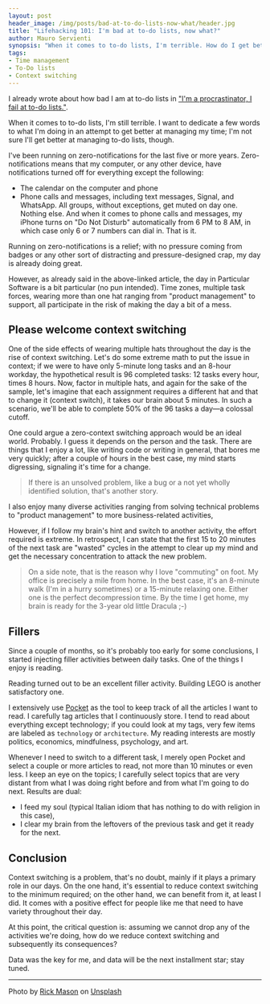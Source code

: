 ```yaml
---
layout: post
header_image: /img/posts/bad-at-to-do-lists-now-what/header.jpg
title: "Lifehacking 101: I'm bad at to-do lists, now what?"
author: Mauro Servienti
synopsis: "When it comes to to-do lists, I'm terrible. How do I get better at managing my activities and time? Context switching seems to be the real culprit. I'm pretty sure I won't get any better at to-do lists."
tags:
- Time management
- To-Do lists
- Context switching
---
```


I already wrote about how bad I am at to-do lists in ["I'm a procrastinator, I fail at to-do lists."](https://milestone.topics.it/2019/01/23/i-m-a-procrastinator-i-fail-at-to-do-lists.html).

When it comes to to-do lists, I'm still terrible. I want to dedicate a few words to what I'm doing in an attempt to get better at managing my time; I'm not sure I'll get better at managing to-do lists, though.

I've been running on zero-notifications for the last five or more years. Zero-notifications means that my computer, or any other device, have notifications turned off for everything except the following:

- The calendar on the computer and phone
- Phone calls and messages, including text messages, Signal, and WhatsApp. All groups, without exceptions, get muted on day one.
Nothing else. And when it comes to phone calls and messages, my iPhone turns on "Do Not Disturb" automatically from 6 PM to  8 AM, in which case only 6 or 7 numbers can dial in. That is it.

Running on zero-notifications is a relief; with no pressure coming from badges or any other sort of distracting and pressure-designed crap, my day is already doing great.

However, as already said in the above-linked article, the day in Particular Software is a bit particular (no pun intended). Time zones, multiple task forces, wearing more than one hat ranging from "product management" to support, all participate in the risk of making the day a bit of a mess. 

## Please welcome context switching 

One of the side effects of wearing multiple hats throughout the day is the rise of context switching. Let's do some extreme math to put the issue in context; if we were to have only 5-minute long tasks and an 8-hour workday, the hypothetical result is 96 completed tasks: 12 tasks every hour, times 8 hours. Now, factor in multiple hats, and again for the sake of the sample, let's imagine that each assignment requires a different hat and that to change it (context switch), it takes our brain about 5 minutes. In such a scenario, we'll be able to complete 50% of the 96 tasks a day—a colossal cutoff.

One could argue a zero-context switching approach would be an ideal world. Probably. I guess it depends on the person and the task. There are things that I enjoy a lot, like writing code or writing in general, that bores me very quickly; after a couple of hours in the best case, my mind starts digressing, signaling it's time for a change.

> If there is an unsolved problem, like a bug or a not yet wholly identified solution, that's another story.

I also enjoy many diverse activities ranging from solving technical problems to "product management" to more business-related activities,

However, if I follow my brain's hint and switch to another activity, the effort required is extreme. In retrospect, I can state that the first 15 to 20 minutes of the next task are "wasted" cycles in the attempt to clear up my mind and get the necessary concentration to attack the new problem.

> On a side note, that is the reason why I love "commuting" on foot. My office is precisely a mile from home. In the best case, it's an 8-minute walk (I'm in a hurry sometimes) or a 15-minute relaxing one. Either one is the perfect decompression time. By the time I get home, my brain is ready for the 3-year old little Dracula ;-)

## Fillers

Since a couple of months, so it's probably too early for some conclusions, I started injecting filler activities between daily tasks. One of the things I enjoy is reading.

Reading turned out to be an excellent filler activity. Building LEGO is another satisfactory one.

I extensively use [Pocket](https://getpocket.com) as the tool to keep track of all the articles I want to read. I carefully tag articles that I continuously store. I tend to read about everything except technology; if you could look at my tags, very few items are labeled as `technology` or `architecture`. My reading interests are mostly politics, economics, mindfulness, psychology, and art.

Whenever I need to switch to a different task, I merely open Pocket and select a couple or more articles to read, not more than 10 minutes or even less. 
I keep an eye on the topics; I carefully select topics that are very distant from what I was doing right before and from what I'm going to do next. Results are dual:

- I feed my soul (typical Italian idiom that has nothing to do with religion in this case),
- I clear my brain from the leftovers of the previous task and get it ready for the next.

## Conclusion

Context switching is a problem, that's no doubt, mainly if it plays a primary role in our days. On the one hand, it's essential to reduce context switching to the minimum required; on the other hand, we can benefit from it, at least I did. It comes with a positive effect for people like me that need to have variety throughout their day.

At this point, the critical question is: assuming we cannot drop any of the activities we're doing, how do we reduce context switching and subsequently its consequences?

Data was the key for me, and data will be the next installment star; stay tuned.

---

<span>Photo by <a href="https://unsplash.com/@egnaro?utm_source=unsplash&amp;utm_medium=referral&amp;utm_content=creditCopyText">Rick Mason</a> on <a href="https://unsplash.com/s/photos/mess?utm_source=unsplash&amp;utm_medium=referral&amp;utm_content=creditCopyText">Unsplash</a></span>
